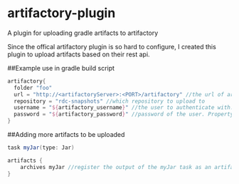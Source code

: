 # artifactory-plugin
A plugin for uploading gradle artifacts to artifactory

Since the offical artifactory plugin is so hard to configure, I created this plugin to upload artifacts based on their rest api.

##Example use in gradle build script
``` groovy
artifactory{
  folder "foo"
  url = "http://<artifactoryServer>:<PORT>/artifactory" //the url of artifactory
  repository = "rdc-snapshots" //which repository to upload to
  username = "${artifactory_username}" //the user to authenticate with. Property should be located in your private gradle properties file (~/.gradle/gradle.properies)
  password = "${artifactory_password}" //password of the user. Property should be located in your private gradle properties file (~/.gradle/gradle.properies)
}
```

##Adding more artifacts to be uploaded
``` groovy
task myJar(type: Jar)

artifacts {
    archives myJar //register the output of the myJar task as an artifact. All registered artifacts are automatically uploaded.
}
```
